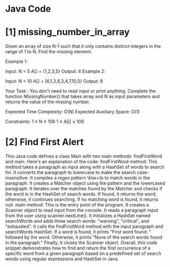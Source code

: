 # Java Code

# [1] missing_number_in_array

Given an array of size N-1 such that it only contains distinct integers in the range of 1 to N. Find the missing element.

Example 1:

Input:
N = 5
A[] = {1,2,3,5}
Output: 4
Example 2:

Input:
N = 10
A[] = {6,1,2,8,3,4,7,10,5}
Output: 9

Your Task :
You don't need to read input or print anything. Complete the function MissingNumber() that takes array and N as input  parameters and returns the value of the missing number.


Expected Time Complexity: O(N)
Expected Auxiliary Space: O(1)


Constraints:
1 ≤ N ≤ 106
1 ≤ A[i] ≤ 106


# [2] Find First Alert

This Java code defines a class Main with two main methods: findFirstWord and main. Here's an explanation of the code:
findFirstWord method:
This method takes a paragraph as input along with a HashSet of words to search for.
It converts the paragraph to lowercase to make the search case-insensitive.
It compiles a regex pattern \b\w+\b to match words in the paragraph.
It creates a Matcher object using the pattern and the lowercased paragraph.
It iterates over the matches found by the Matcher and checks if the word is in the HashSet of search words. If found, it returns the word; otherwise, it continues searching.
If no matching word is found, it returns null.
main method:
This is the entry point of the program.
It creates a Scanner object to read input from the console.
It reads a paragraph input from the user using scanner.nextLine().
It initializes a HashSet named searchWords and adds three search words: "warning", "critical", and "exhausted".
It calls the findFirstWord method with the input paragraph and searchWords HashSet.
If a word is found, it prints "First word found: " followed by the word. Otherwise, it prints "None of the search words found in the paragraph."
Finally, it closes the Scanner object.
Overall, this code snippet demonstrates how to find and return the first occurrence of a specific word from a given paragraph based on a predefined set of search words using regular expressions and HashSet in Java.
